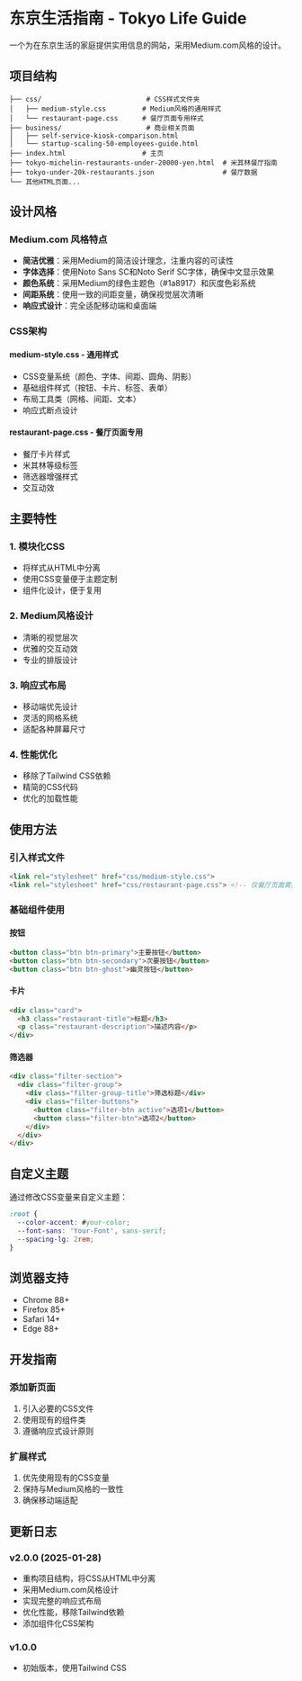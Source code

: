 # 东京生活指南 - Tokyo Life Guide

一个为在东京生活的家庭提供实用信息的网站，采用Medium.com风格的设计。

## 项目结构

```
├── css/                          # CSS样式文件夹
│   ├── medium-style.css         # Medium风格的通用样式
│   └── restaurant-page.css      # 餐厅页面专用样式
├── business/                     # 商业相关页面
│   ├── self-service-kiosk-comparison.html
│   └── startup-scaling-50-employees-guide.html
├── index.html                   # 主页
├── tokyo-michelin-restaurants-under-20000-yen.html  # 米其林餐厅指南
├── tokyo-under-20k-restaurants.json                 # 餐厅数据
└── 其他HTML页面...
```

## 设计风格

### Medium.com 风格特点

- **简洁优雅**：采用Medium的简洁设计理念，注重内容的可读性
- **字体选择**：使用Noto Sans SC和Noto Serif SC字体，确保中文显示效果
- **颜色系统**：采用Medium的绿色主题色（#1a8917）和灰度色彩系统
- **间距系统**：使用一致的间距变量，确保视觉层次清晰
- **响应式设计**：完全适配移动端和桌面端

### CSS架构

#### medium-style.css - 通用样式
- CSS变量系统（颜色、字体、间距、圆角、阴影）
- 基础组件样式（按钮、卡片、标签、表单）
- 布局工具类（网格、间距、文本）
- 响应式断点设计

#### restaurant-page.css - 餐厅页面专用
- 餐厅卡片样式
- 米其林等级标签
- 筛选器增强样式
- 交互动效

## 主要特性

### 1. 模块化CSS
- 将样式从HTML中分离
- 使用CSS变量便于主题定制
- 组件化设计，便于复用

### 2. Medium风格设计
- 清晰的视觉层次
- 优雅的交互动效
- 专业的排版设计

### 3. 响应式布局
- 移动端优先设计
- 灵活的网格系统
- 适配各种屏幕尺寸

### 4. 性能优化
- 移除了Tailwind CSS依赖
- 精简的CSS代码
- 优化的加载性能

## 使用方法

### 引入样式文件

```html
<link rel="stylesheet" href="css/medium-style.css">
<link rel="stylesheet" href="css/restaurant-page.css"> <!-- 仅餐厅页面需要 -->
```

### 基础组件使用

#### 按钮
```html
<button class="btn btn-primary">主要按钮</button>
<button class="btn btn-secondary">次要按钮</button>
<button class="btn btn-ghost">幽灵按钮</button>
```

#### 卡片
```html
<div class="card">
  <h3 class="restaurant-title">标题</h3>
  <p class="restaurant-description">描述内容</p>
</div>
```

#### 筛选器
```html
<div class="filter-section">
  <div class="filter-group">
    <div class="filter-group-title">筛选标题</div>
    <div class="filter-buttons">
      <button class="filter-btn active">选项1</button>
      <button class="filter-btn">选项2</button>
    </div>
  </div>
</div>
```

## 自定义主题

通过修改CSS变量来自定义主题：

```css
:root {
  --color-accent: #your-color;
  --font-sans: 'Your-Font', sans-serif;
  --spacing-lg: 2rem;
}
```

## 浏览器支持

- Chrome 88+
- Firefox 85+
- Safari 14+
- Edge 88+

## 开发指南

### 添加新页面
1. 引入必要的CSS文件
2. 使用现有的组件类
3. 遵循响应式设计原则

### 扩展样式
1. 优先使用现有的CSS变量
2. 保持与Medium风格的一致性
3. 确保移动端适配

## 更新日志

### v2.0.0 (2025-01-28)
- 重构项目结构，将CSS从HTML中分离
- 采用Medium.com风格设计
- 实现完整的响应式布局
- 优化性能，移除Tailwind依赖
- 添加组件化CSS架构

### v1.0.0
- 初始版本，使用Tailwind CSS